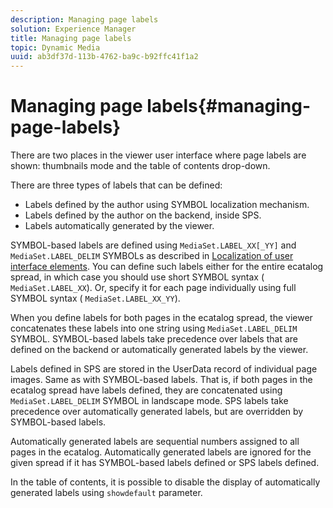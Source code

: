 ```yaml
---
description: Managing page labels
solution: Experience Manager
title: Managing page labels
topic: Dynamic Media
uuid: ab3df37d-113b-4762-ba9c-b92ffc41f1a2
---
```


# Managing page labels{#managing-page-labels}

There are two places in the viewer user interface where page labels are shown: thumbnails mode and the table of contents drop-down.

There are three types of labels that can be defined:

* Labels defined by the author using SYMBOL localization mechanism. 
* Labels defined by the author on the backend, inside SPS. 
* Labels automatically generated by the viewer.

SYMBOL-based labels are defined using `MediaSet.LABEL_XX[_YY]` and `MediaSet.LABEL_DELIM` SYMBOLs as described in [Localization of user interface elements](../../c-html5-s7-aem-asset-viewers/c-html5-20-ecatalog-viewer-about/c-html5-20-ecatalog-viewer-localization.md#concept-cbfc39344c494eb7b9f6a272cff0cc74). You can define such labels either for the entire ecatalog spread, in which case you should use short SYMBOL syntax ( `MediaSet.LABEL_XX`). Or, specify it for each page individually using full SYMBOL syntax ( `MediaSet.LABEL_XX_YY`).

When you define labels for both pages in the ecatalog spread, the viewer concatenates these labels into one string using `MediaSet.LABEL_DELIM` SYMBOL. SYMBOL-based labels take precedence over labels that are defined on the backend or automatically generated labels by the viewer.

Labels defined in SPS are stored in the UserData record of individual page images. Same as with SYMBOL-based labels. That is, if both pages in the ecatalog spread have labels defined, they are concatenated using `MediaSet.LABEL_DELIM` SYMBOL in landscape mode. SPS labels take precedence over automatically generated labels, but are overridden by SYMBOL-based labels.

Automatically generated labels are sequential numbers assigned to all pages in the ecatalog. Automatically generated labels are ignored for the given spread if it has SYMBOL-based labels defined or SPS labels defined.

In the table of contents, it is possible to disable the display of automatically generated labels using `showdefault` parameter. 
